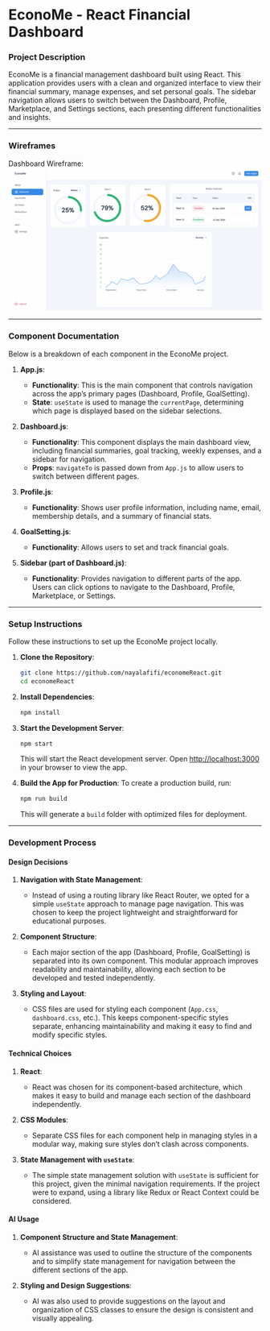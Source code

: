 
# EconoMe - React Financial Dashboard

### Project Description

EconoMe is a financial management dashboard built using React. This application provides users with a clean and organized interface to view their financial summary, manage expenses, and set personal goals. The sidebar navigation allows users to switch between the Dashboard, Profile, Marketplace, and Settings sections, each presenting different functionalities and insights.

---

### Wireframes
Dashboard Wireframe:
![dashboard](public/dashboard.png)

---

### Component Documentation

Below is a breakdown of each component in the EconoMe project.

1. **App.js**:  
   - **Functionality**: This is the main component that controls navigation across the app’s primary pages (Dashboard, Profile, GoalSetting).
   - **State**: `useState` is used to manage the `currentPage`, determining which page is displayed based on the sidebar selections.
   
2. **Dashboard.js**:
   - **Functionality**: This component displays the main dashboard view, including financial summaries, goal tracking, weekly expenses, and a sidebar for navigation.
   - **Props**: `navigateTo` is passed down from `App.js` to allow users to switch between different pages.
   
3. **Profile.js**:
   - **Functionality**: Shows user profile information, including name, email, membership details, and a summary of financial stats.
   
4. **GoalSetting.js**:
   - **Functionality**: Allows users to set and track financial goals.
   
5. **Sidebar (part of Dashboard.js)**:
   - **Functionality**: Provides navigation to different parts of the app. Users can click options to navigate to the Dashboard, Profile, Marketplace, or Settings.

---

### Setup Instructions

Follow these instructions to set up the EconoMe project locally.

1. **Clone the Repository**:
   ```bash
   git clone https://github.com/nayalafifi/economeReact.git
   cd economeReact
   ```

2. **Install Dependencies**:
   ```bash
   npm install
   ```

3. **Start the Development Server**:
   ```bash
   npm start
   ```
   This will start the React development server. Open [http://localhost:3000](http://localhost:3000) in your browser to view the app.

4. **Build the App for Production**:
   To create a production build, run:
   ```bash
   npm run build
   ```
   This will generate a `build` folder with optimized files for deployment.

---

### Development Process

#### Design Decisions

1. **Navigation with State Management**:
   - Instead of using a routing library like React Router, we opted for a simple `useState` approach to manage page navigation. This was chosen to keep the project lightweight and straightforward for educational purposes.
   
2. **Component Structure**:
   - Each major section of the app (Dashboard, Profile, GoalSetting) is separated into its own component. This modular approach improves readability and maintainability, allowing each section to be developed and tested independently.

3. **Styling and Layout**:
   - CSS files are used for styling each component (`App.css`, `dashboard.css`, etc.). This keeps component-specific styles separate, enhancing maintainability and making it easy to find and modify specific styles.

#### Technical Choices

1. **React**:
   - React was chosen for its component-based architecture, which makes it easy to build and manage each section of the dashboard independently.
   
2. **CSS Modules**:
   - Separate CSS files for each component help in managing styles in a modular way, making sure styles don’t clash across components.

3. **State Management with `useState`**:
   - The simple state management solution with `useState` is sufficient for this project, given the minimal navigation requirements. If the project were to expand, using a library like Redux or React Context could be considered.

#### AI Usage

1. **Component Structure and State Management**:
   - AI assistance was used to outline the structure of the components and to simplify state management for navigation between the different sections of the app. 
   
2. **Styling and Design Suggestions**:
   - AI was also used to provide suggestions on the layout and organization of CSS classes to ensure the design is consistent and visually appealing.

